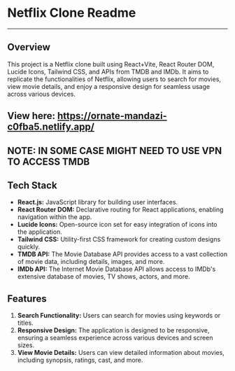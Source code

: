 # Netflix Clone Readme

---

## Overview

This project is a Netflix clone built using React+Vite, React Router DOM, Lucide Icons, Tailwind CSS, and APIs from TMDB and IMDb. It aims to replicate the functionalities of Netflix, allowing users to search for movies, view movie details, and enjoy a responsive design for seamless usage across various devices.

## View here: https://ornate-mandazi-c0fba5.netlify.app/
## NOTE: IN SOME CASE MIGHT NEED TO USE VPN TO ACCESS TMDB


## Tech Stack

- **React.js:** JavaScript library for building user interfaces.
- **React Router DOM:** Declarative routing for React applications, enabling navigation within the app.
- **Lucide Icons:** Open-source icon set for easy integration of icons into the application.
- **Tailwind CSS:** Utility-first CSS framework for creating custom designs quickly.
- **TMDB API:** The Movie Database API provides access to a vast collection of movie data, including details, images, and more.
- **IMDb API:** The Internet Movie Database API allows access to IMDb's extensive database of movies, TV shows, actors, and more.


## Features

1. **Search Functionality:** Users can search for movies using keywords or titles.
2. **Responsive Design:** The application is designed to be responsive, ensuring a seamless experience across various devices and screen sizes.
3. **View Movie Details:** Users can view detailed information about movies, including synopsis, ratings, cast, and more.
